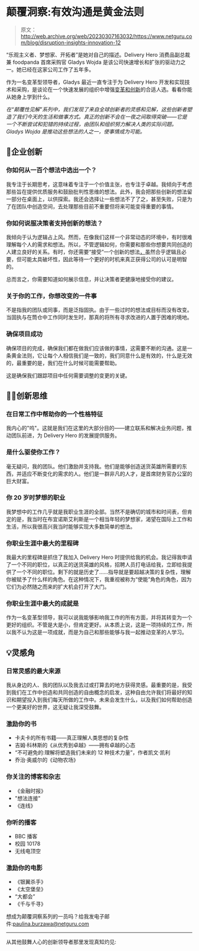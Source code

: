 # 颠覆洞察:有效沟通是黄金法则

> 原文：<http://web.archive.org/web/20230307163032/https://www.netguru.com/blog/disruption-insights-innovation-12>

 “乐观主义者、梦想家、开拓者”是她对自己的描述。Delivery Hero 消费品副总裁兼 foodpanda 首席采购官 Gladys Wojda 是该公司快速增长和扩张的驱动力之一。她已经在这家公司工作了五年多。

作为一名变革型领导者，Gladys 最近一直专注于为 Delivery Hero 开发和实现技术和采购，是谈论在一个快速发展的组织中增强[变革和创新](/web/20221210050700/https://www.netguru.com/blog/innovation-importance)的合适人选。看看你能从她身上学到什么。

*在“颠覆性见解”系列中，我们发现了来自全球创新者的灵感和见解，这些创新者塑造了我们今天的生活和做事方式。真正的创新不会在一夜之间取得突破——它是一个不断尝试和犯错的持续过程，由团队和组织努力解决人类的实际问题。Gladys Wojda 是推动这些想法的人之一，使事情成为可能。*

## 💼企业创新

### 你如何从一百个想法中选出一个？

我专注于长期思考，这意味着专注于一个价值主张，也专注于卓越。我倾向于考虑那些旨在提供优质服务和鼓励批判性思维的想法。此外，我会把那些创新的想法留一部分在桌面上，以供探索。我还会选择让一些想法不了了之，甚至失败，只是为了在团队中创造空间，去处理那些目前不重要但将来可能变得重要的事情。

### 你如何说服决策者支持创新的想法？

我倾向于认为逻辑占上风。然而，在像我们这样一个非常动态的环境中，有时很难理解每个人的需求和想法。所以，不管逻辑如何，你需要和那些你想要共同创造的人建立良好的关系。有时，你还需要“接受”一个创新的想法[，](/web/20221210050700/https://www.netguru.com/blog/innovation-strategy-advantage)虽然合乎逻辑且必要，但可能太具破坏性，因此等待一个更好的时机来真正获得公司的认可是明智的。

总而言之，你需要知道如何展示信息，并让决策者更健康地接受你的建议。

### 关于你的工作，你想改变的一件事

不是指我的团队或同事，而是泛指固执。由于一些过时的想法或目标而没有改变。当固执与在筒仓中工作同时发生时，那真的将所有寻求改进的人置于困难的境地。

### 确保项目成功

确保项目的完成，确保我们都在做我们应该做的事情，这需要不断的沟通。这是一条黄金法则，它让每个人相信我们是一致的，我们同意什么是有效的，什么是无效的，最重要的是，我们在什么时候可能需要帮助。

这是确保我们跟踪项目中任何需要调整的变更的关键。

## 💪🏼创新思维

### 在日常工作中帮助你的一个性格特征

我内心的"呜"。这就是我们在这里的大部分目的——建立联系和解决业务问题，推动团队前进，为 Delivery Hero 的发展提供服务。

### 是什么驱使你工作？

毫无疑问，我的团队。他们激励并支持我。他们是能够创造送货英雄所需要的东西，并适应不断变化的需求的人。他们是一群非凡的人才，是首席财务官办公室的巨大财富。

### 你 20 岁时梦想的职业

我梦想中的工作几乎就是我职业生涯的全部。当然不是确切的城市和时间表，但肯定的是，我当时在布宜诺斯艾利斯是一个相当年轻的梦想家，渴望在国际上工作和生活，所以我很高兴我当时能够实现大多数简单的想法。

### 你职业生涯中最大的里程碑

我最大的里程碑是抓住了我加入 Delivery Hero 时提供给我的机会。我记得我申请了一个不同的职位，以真正的送货英雄的风格，招聘人员打电话给我，立即给我提供了一个不同的职位。剩下的就是历史了……指导就是要超越决策的复杂性，理解你被赋予了什么样的角色。在这种情况下，我重视被称为“使能”角色的角色，因为它们为必然随之而来的扩大机会打开了大门。

### 你职业生涯中最大的成就是

作为一名变革型领导，我可以说我能够影响我工作的所有方面，并将其转变为一个更好的组织。不管是大是小，但肯定更好。从本质上说，这是一项持续的工作，所以我不认为这是一项成就，而是为自己和那些能够与我一起推动变革的人学习。

## 💡灵感角

### 日常灵感的最大来源

我从身边的人、我的团队以及我去过或打算去的地方获得灵感。最重要的是，我受到我们在工作中创造和共同创造的自由概念的启发，这种自由允许我们将最好的知识和期望投入到我们每天所做的工作中。未来会发生什么，以及我们如何帮助创造一个更美好的世界，这无疑让我深受鼓舞。

### 激励你的书

*   卡夫卡的所有书籍——真正理解人类思想的复杂性
*   吉姆·科林斯的《从优秀到卓越》——拥有卓越的心态
*   “不可避免的:理解将塑造我们未来的 12 种技术力量”，作者凯文·凯利
*   乔治·奥威尔的《动物农场》

### 你关注的博客和杂志

*   《金融时报》
*   "想法连接"
*   《连线》

### 你听的播客

*   BBC 播客
*   校园 10178
*   无线电顶空

### 激励你的电影

*   《银翼杀手》
*   《太空堡垒》
*   “大都会”
*   《千与千寻》

想成为颠覆洞察系列的一员吗？给我发电子邮件:[paulina.burzawa@netguru.com](http://web.archive.org/web/20221210050700/mailto:paulina.burzawa@netguru.com)

* * *

从其他鼓舞人心的创新领导者那里发现真知灼见: